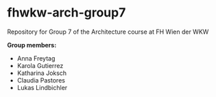 # fhwkw-arch-group7
Repository for Group 7 of the Architecture course at FH Wien der WKW

<strong>Group members:</strong></br>
<ul>
 <li>Anna Freytag </li>
 <li>Karola Gutierrez</li>
 <li>Katharina Joksch</li>
 <li>Claudia Pastores</li>
 <li>Lukas Lindbichler</li>
</ul>
